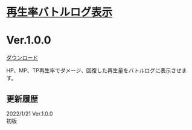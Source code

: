 # [再生率バトルログ表示](https://raw.githubusercontent.com/nuun888/MZ/master/NUUN_PlaybackRateBattleLogX.js)
# Ver.1.0.0
[ダウンロード](https://raw.githubusercontent.com/nuun888/MZ/master/NUUN_PlaybackRateBattleLog.js)

HP、MP、TP再生率でダメージ、回復した再生量をバトルログに表示させます。

## 更新履歴
2022/1/21 Ver.1.0.0  
初版  
